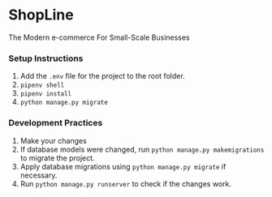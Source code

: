 # ShopLine

The Modern e-commerce For Small-Scale Businesses

### Setup Instructions

1. Add the `.env` file for the project to the root folder.
2. `pipenv shell`
3. `pipenv install`
4. `python manage.py migrate`

### Development Practices

1. Make your changes
2. If database models were changed, run `python manage.py makemigrations` to migrate the project.
3. Apply database migrations using `python manage.py migrate` if necessary.
4. Run `python manage.py runserver` to check if the changes work.
